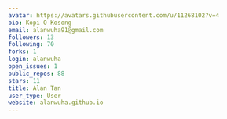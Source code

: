 ```yaml
---
avatar: https://avatars.githubusercontent.com/u/11268102?v=4
bio: Kopi O Kosong
email: alanwuha91@gmail.com
followers: 13
following: 70
forks: 1
login: alanwuha
open_issues: 1
public_repos: 88
stars: 11
title: Alan Tan
user_type: User
website: alanwuha.github.io
---
```


